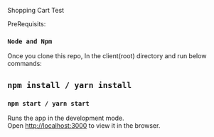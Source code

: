 Shopping Cart Test

PreRequisits:

### `Node and Npm`

Once you clone this repo, In the client(root) directory and 
run below commands:

## `npm install / yarn install`

### `npm start / yarn start`

Runs the app in the development mode.<br>
Open [http://localhost:3000](http://localhost:3000) to view it in the browser.


